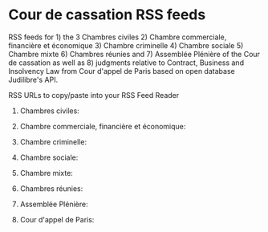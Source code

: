 # Cour de cassation RSS feeds 
RSS feeds for 1) the 3 Chambres civiles 2) Chambre commerciale, financière et économique 3) Chambre criminelle 4) Chambre sociale 5) Chambre mixte 6) Chambres réunies and 7) Assemblée Plénière of the Cour de cassation as well as 8) judgments relative to Contract, Business and Insolvency Law from Cour d'appel de Paris based on open database Judilibre's API.

RSS URLs to copy/paste into your RSS Feed Reader

1. Chambres civiles:

2. Chambre commerciale, financière et économique: 

3. Chambre criminelle:

4. Chambre sociale:

5. Chambre mixte:

6. Chambres réunies:

7. Assemblée Plénière:

8. Cour d'appel de Paris:
